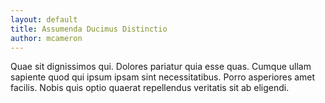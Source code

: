 ```yaml
---
layout: default
title: Assumenda Ducimus Distinctio
author: mcameron
---
```


Quae sit dignissimos qui. Dolores pariatur quia esse quas. Cumque ullam sapiente quod qui ipsum ipsam sint necessitatibus. Porro asperiores amet facilis. Nobis quis optio quaerat repellendus veritatis sit ab eligendi.
